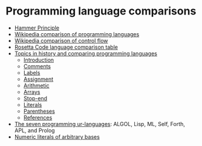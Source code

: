 # Programming language comparisons

- [Hammer Principle](https://web.archive.org/web/20120510080329/http://hammerprinciple.com/therighttool/browse)
- [Wikipedia comparison of programming languages](https://en.wikipedia.org/wiki/Comparison_of_programming_languages)
- [Wikipedia comparison of control flow](https://en.wikipedia.org/wiki/Control_flow)
- [Rosetta Code language comparison table](https://rosettacode.org/wiki/Language_Comparison_Table)
- [Topics in history and comparing programming languages](https://web.archive.org/web/20150118032430/http://hhh.gavilan.edu:80/dvantassel/history/history.html)
  - [Introduction](https://web.archive.org/web/20150702211831/http://hhh.gavilan.edu/dvantassel/history/00-intro.html)
  - [Comments](https://web.archive.org/web/20141021124924/http://hhh.gavilan.edu/dvantassel/history/comments.html)
  - [Labels](https://web.archive.org/web/20141021125114/http://hhh.gavilan.edu/dvantassel/history/labels.html)
  - [Assignment](https://web.archive.org/web/20140323082249/http://hhh.gavilan.edu/dvantassel/history/assignment.html)
  - [Arithmetic](https://web.archive.org/web/20141021125054/http://hhh.gavilan.edu/dvantassel/history/arithmetic.html)
  - [Arrays](https://web.archive.org/web/20150623165136/http://hhh.gavilan.edu/dvantassel/history/arrays.html)
  - [Stop-end](https://web.archive.org/web/20150624073943/http://hhh.gavilan.edu/dvantassel/history/stop-end.html)
  - [Literals](https://web.archive.org/web/20141021124940/http://hhh.gavilan.edu/dvantassel/history/literals.html)
  - [Parentheses](https://web.archive.org/web/20141021125014/http://hhh.gavilan.edu/dvantassel/history/parentheses.html)
  - [References](https://web.archive.org/web/20141021124934/http://hhh.gavilan.edu/dvantassel/history/links.html)
- [The seven programming ur-languages](https://madhadron.com/programming/seven_ur_languages.html):
  ALGOL, Lisp, ML, Self, Forth, APL, and Prolog
- [Numeric literals of arbitrary bases](https://www.reddit.com/r/ProgrammingLanguages/comments/ri26d5/numeric_literals_of_arbitrary_bases/)
